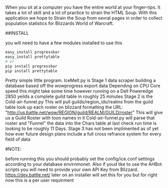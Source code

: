 
When you sit at a computer you have the entire world at your finger-tips.
It takes a lot of skill and a lot of practice to strain the HTML Soup.
With this application we hope to Strain the Soup from sevral pages in order to collect population statistics for Blizzards World of Warcraft.


##INSTALL

you will need to have a few  modules installed to use this

```bash
easy_install progressbar
easy_install prettytable
# or
pip install progressbar
pip install prettytable
```

Pretty simple little program. IceMelt.py is Stage 1 data scraper building a database based off the wowprogress export data
Depending on CPU Core speed this might take some time however running on a Dell Poweredge 2850 yeilds a complete guild table in roughly 25 minutes
Stage 2 is the Cold-air-funnel.py This will pull guilds/region_ids/realms from the guild table look up each roster on blizzard formatting the URL: "http://us.battle.net/wow/REGION/guild/REALM/GUILD/roster"
This will give us a Guild Roster with toon names in it Cold-air-funnel.py will parse that roster and "Funnel" the data into the Chars table at last check run time is looking to be roughly 11 Days.
Stage 3 has not been implimented as of yet how ever future design plans include a full cross refrance system for every field of data

#NOTE:

before running this you should probably set the config/ice.conf settings according to your database envirnmonet. 
Also if youd like to use the AHBot scripts you will need to provide your own API Key from Blizzard. https://dev.battle.net/
later on an installer will set this for you but for right now this is a per user requirment
